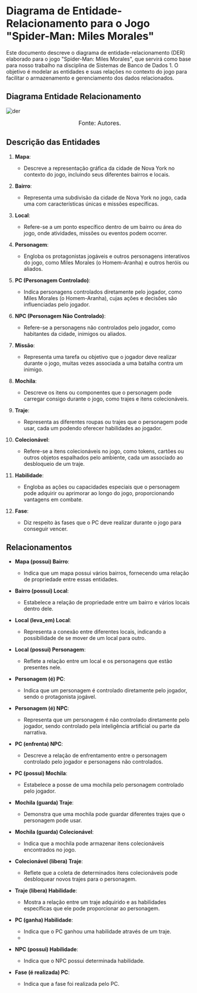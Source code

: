 # Diagrama de Entidade-Relacionamento para o Jogo "Spider-Man: Miles Morales"
Este documento descreve o diagrama de entidade-relacionamento (DER) elaborado para o jogo "Spider-Man: Miles Morales", que servirá como base para nosso trabalho na disciplina de Sistemas de Banco de Dados 1. O objetivo é modelar as entidades e suas relações no contexto do jogo para facilitar o armazenamento e gerenciamento dos dados relacionados.

## Diagrama Entidade Relacionamento
![der](https://github.com/SBD1/2023.2-Spider-Man-Miles-Morales/blob/main/docs/imagens/DIAGRAMA-ENTIDADE-RELACIONAMENTO.drawio%20(2).png?raw=true)
<font size="3"><p style="text-align: center">Fonte: Autores.</p></font>

## Descrição das Entidades

1. **Mapa**:
   - Descreve a representação gráfica da cidade de Nova York no contexto do jogo, incluindo seus diferentes bairros e locais.

2. **Bairro**:
   - Representa uma subdivisão da cidade de Nova York no jogo, cada uma com características únicas e missões específicas.

3. **Local**:
   - Refere-se a um ponto específico dentro de um bairro ou área do jogo, onde atividades, missões ou eventos podem ocorrer.

4. **Personagem**:
   - Engloba os protagonistas jogáveis e outros personagens interativos do jogo, como Miles Morales (o Homem-Aranha) e outros heróis ou aliados.

5. **PC (Personagem Controlado)**:
   - Indica personagens controlados diretamente pelo jogador, como Miles Morales (o Homem-Aranha), cujas ações e decisões são influenciadas pelo jogador.

6. **NPC (Personagem Não Controlado)**:
   - Refere-se a personagens não controlados pelo jogador, como habitantes da cidade, inimigos ou aliados.

7. **Missão**:
   - Representa uma tarefa ou objetivo que o jogador deve realizar durante o jogo, muitas vezes associada a uma batalha contra um inimigo.

8. **Mochila**:
   - Descreve os itens ou componentes que o personagem pode carregar consigo durante o jogo, como trajes e itens colecionáveis.

9. **Traje**:
   - Representa as diferentes roupas ou trajes que o personagem pode usar, cada um podendo oferecer habilidades ao jogador.

10. **Colecionável**:
    - Refere-se a itens colecionáveis no jogo, como tokens, cartões ou outros objetos espalhados pelo ambiente, cada um associado ao desbloqueio de um traje.

11. **Habilidade**:
    - Engloba as ações ou capacidades especiais que o personagem pode adquirir ou aprimorar ao longo do jogo, proporcionando vantagens em combate.

12. **Fase**:
    - Diz respeito às fases que o PC deve realizar durante o jogo para conseguir vencer.

## Relacionamentos

- **Mapa (possui) Bairro**:
  - Indica que um mapa possui vários bairros, fornecendo uma relação de propriedade entre essas entidades.

- **Bairro (possui) Local**:
  - Estabelece a relação de propriedade entre um bairro e vários locais dentro dele.

- **Local (leva_em) Local**:
  - Representa a conexão entre diferentes locais, indicando a possibilidade de se mover de um local para outro.

- **Local (possui) Personagem**:
  - Reflete a relação entre um local e os personagens que estão presentes nele.

- **Personagem (é) PC**:
  - Indica que um personagem é controlado diretamente pelo jogador, sendo o protagonista jogável.

- **Personagem (é) NPC**:
  - Representa que um personagem é não controlado diretamente pelo jogador, sendo controlado pela inteligência artificial ou parte da narrativa.

- **PC (enfrenta) NPC**:
  - Descreve a relação de enfrentamento entre o personagem controlado pelo jogador e personagens não controlados.

- **PC (possui) Mochila**:
  - Estabelece a posse de uma mochila pelo personagem controlado pelo jogador.

- **Mochila (guarda) Traje**:
  - Demonstra que uma mochila pode guardar diferentes trajes que o personagem pode usar.

- **Mochila (guarda) Colecionável**:
  - Indica que a mochila pode armazenar itens colecionáveis encontrados no jogo.

- **Colecionável (libera) Traje**:
  - Reflete que a coleta de determinados itens colecionáveis pode desbloquear novos trajes para o personagem.

- **Traje (libera) Habilidade**:
  - Mostra a relação entre um traje adquirido e as habilidades específicas que ele pode proporcionar ao personagem.

- **PC (ganha) Habilidade**:
  - Indica que o PC ganhou uma habilidade através de um traje.
  - 
- **NPC (possui) Habilidade**:
  - Indica que o NPC possui determinada habilidade.
 
- **Fase (é realizada) PC**:
  - Indica que a fase foi realizada pelo PC.
    

    
